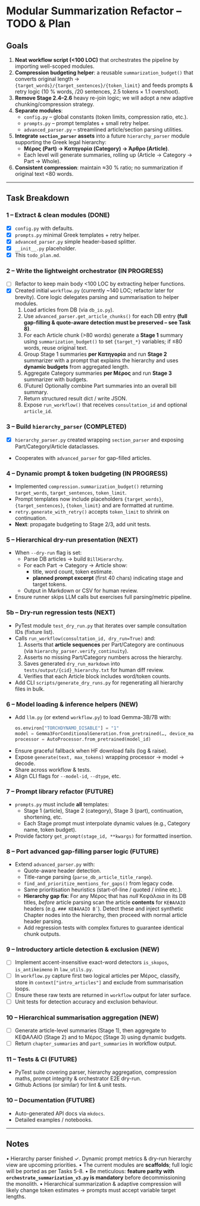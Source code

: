 # Modular Summarization Refactor – TODO & Plan

## Goals
1. **Neat workflow script (<100 LOC)** that orchestrates the pipeline by importing well-scoped modules.
2. **Compression budgeting helper**: a reusable `summarization_budget()` that converts original length → `{target_words}/{target_sentences}/{token_limit}` and feeds prompts & retry logic (10 % words, /20 sentences, 2.5 tokens × 1.1 overshoot).
3. **Remove Stage 2.4–2.6** heavy re-join logic; we will adopt a new adaptive chunking/compression strategy.
4. **Separate modules**:
   - `config.py` – global constants (token limits, compression ratio, etc.).
   - `prompts.py` – prompt templates + small retry helper.
   - `advanced_parser.py` – streamlined article/section parsing utilities.
5. **Integrate `section_parser` assets** into a future `hierarchy_parser` module supporting the Greek legal hierarchy:
   - **Μέρος (Part) → Κατηγορία (Category) → Άρθρο (Article)**.
   - Each level will generate summaries, rolling up (Article → Category → Part → Whole).
6. **Consistent compression**: maintain ≈30 % ratio; no summarization if original text <80 words.

---

## Task Breakdown

### 1 – Extract & clean modules (DONE)
- [x] `config.py` with defaults.
- [x] `prompts.py` minimal Greek templates + retry helper.
- [x] `advanced_parser.py` simple header-based splitter.
- [x] `__init__.py` placeholder.
- [x] This `todo_plan.md`.

### 2 – Write the lightweight orchestrator (IN PROGRESS)
- [ ] Refactor to keep main body <100 LOC by extracting helper functions.
- [x] Created initial `workflow.py` (currently ~140 LOC; refactor later for brevity). Core logic delegates parsing and summarisation to helper modules.
  1. Load articles from DB (via `db_io.py`).
  2. Use `advanced_parser.get_article_chunks()` for each DB entry **(full gap-filling & quote-aware detection must be preserved – see Task 8)**.
  3. For each Article chunk (>80 words) generate a **Stage 1** summary using `summarization_budget()` to set `{target_*}` variables; if ≤80 words, reuse original text.
  4. Group Stage 1 summaries **per Κατηγορία** and run **Stage 2** summarizer with a prompt that explains the hierarchy and uses **dynamic budgets** from aggregated length.
  5. Aggregate Category summaries **per Μέρος** and run **Stage 3** summarizer with budgets.
  6. (Future) Optionally combine Part summaries into an overall bill summary.
  7. Return structured result dict / write JSON.
  8. Expose `run_workflow()` that receives `consultation_id` and optional `article_id`.

### 3 – Build `hierarchy_parser` (COMPLETED)
- [x] `hierarchy_parser.py` created wrapping `section_parser` and exposing Part/Category/Article dataclasses.
- Cooperates with `advanced_parser` for gap-filled articles.

### 4 – Dynamic prompt & token budgeting (IN PROGRESS)
- Implemented `compression.summarization_budget()` returning `target_words`, `target_sentences`, `token_limit`.
- Prompt templates now include placeholders `{target_words}`, `{target_sentences}`, `{token_limit}` and are formatted at runtime.
- `retry.generate_with_retry()` accepts `token_limit` to shrink on continuation.
- **Next**: propagate budgeting to Stage 2/3, add unit tests.

### 5 – Hierarchical dry-run presentation (NEXT)
- When `--dry-run` flag is set:
  - Parse DB articles → build `BillHierarchy`.
  - For each Part → Category → Article show:
    * title, word count, token estimate.
    * **planned prompt excerpt** (first 40 chars) indicating stage and target tokens.
  - Output in Markdown or CSV for human review.
- Ensure runner skips LLM calls but exercises full parsing/metric pipeline.

### 5b – Dry-run regression tests (NEXT)
- PyTest module `test_dry_run.py` that iterates over sample consultation IDs (fixture list).
- Calls `run_workflow(consultation_id, dry_run=True)` and:
  1. Asserts that **article sequences** per Part/Category are continuous (via `hierarchy_parser.verify_continuity`).
  2. Asserts no missing Part/Category numbers across the hierarchy.
  3. Saves generated `dry_run_markdown` into `tests/output/{cid}_hierarchy.txt` for human diff review.
  4. Verifies that each Article block includes word/token counts.
- Add CLI `scripts/generate_dry_runs.py` for regenerating all hierarchy files in bulk.

### 6 – Model loading & inference helpers (NEW)
- Add `llm.py` (or extend `workflow.py`) to load Gemma-3B/7B with:
  ```python
  os.environ["TORCHDYNAMO_DISABLE"] = "1"
  model = Gemma3ForConditionalGeneration.from_pretrained(…, device_map="auto", torch_dtype=torch.bfloat16, attn_implementation="sdpa").eval()
  processor = AutoProcessor.from_pretrained(model_id)
  ```
- Ensure graceful fallback when HF download fails (log & raise).
- Expose `generate(text, max_tokens)` wrapping processor → model → decode.
- Share across workflow & tests.
- Align CLI flags for `--model-id`, `--dtype`, etc.

### 7 – Prompt library refactor (FUTURE)
- `prompts.py` must include **all** templates:
  * Stage 1 (article), Stage 2 (category), Stage 3 (part), continuation, shortening, etc.
  * Each Stage prompt must interpolate dynamic values (e.g., Category name, token budget).
- Provide factory `get_prompt(stage_id, **kwargs)` for formatted insertion.

### 8 – Port advanced gap-filling parser logic (FUTURE)
- Extend `advanced_parser.py` with:
  - Quote-aware header detection.
  - Title-range parsing (`parse_db_article_title_range`).
  - `find_and_prioritize_mentions_for_gaps()` from legacy code.
  - Same prioritisation heuristics (start-of-line / quoted / inline etc.).
  - **Hierarchy gap fix**: For any Μέρος that has *null* Κεφάλαια in its DB titles, *before* article parsing scan the article **contents** for `ΚΕΦΑΛΑΙΟ` headers (e.g. `### ΚΕΦΑΛΑΙΟ Β΄`).  Detect these and inject synthetic Chapter nodes into the hierarchy, then proceed with normal article header parsing.
  - Add regression tests with complex fixtures to guarantee identical chunk outputs.

### 9 – Introductory article detection & exclusion (NEW)
- [ ] Implement accent-insensitive exact-word detectors `is_skopos`, `is_antikeimeno` in `law_utils.py`.
- [ ] In `workflow.py` capture first two logical articles per Μέρος, classify, store in `context["intro_articles"]` and exclude from summarisation loops.
- [ ] Ensure these raw texts are returned in `workflow` output for later surface.
- [ ] Unit tests for detection accuracy and exclusion behaviour.

### 10 – Hierarchical summarisation aggregation (NEW)
- [ ] Generate article-level summaries (Stage 1), then aggregate to ΚΕΦΑΛΑΙΟ (Stage 2) and to Μέρος (Stage 3) using dynamic budgets.
- [ ] Return `chapter_summaries` and `part_summaries` in workflow output.

### 11 – Tests & CI (FUTURE)
- PyTest suite covering parser, hierarchy aggregation, compression maths, prompt integrity & orchestrator E2E dry-run.
- Github Actions (or similar) for lint & unit tests.

### 10 – Documentation (FUTURE)
- Auto-generated API docs via `mkdocs`.
- Detailed examples / notebooks.

---

## Notes
• Hierarchy parser finished ✓. Dynamic prompt metrics & dry-run hierarchy view are upcoming priorities.
• The current modules are **scaffolds**; full logic will be ported as per Tasks 5-8.
• Be meticulous: **feature parity with `orchestrate_summarization_v3.py` is mandatory** before decommissioning the monolith.
• Hierarchical summarization & adaptive compression will likely change token estimates → prompts must accept variable target lengths.
